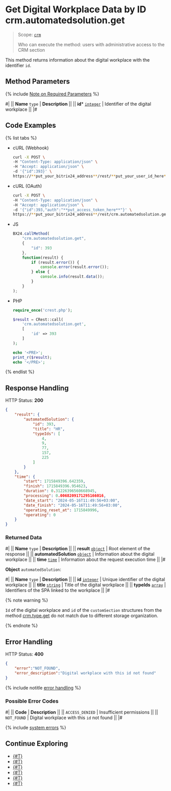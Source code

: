 # Get Digital Workplace Data by ID crm.automatedsolution.get

> Scope: [`crm`](../../scopes/permissions.md)
>
> Who can execute the method: users with administrative access to the CRM section

This method returns information about the digital workplace with the identifier `id`.

## Method Parameters

{% include [Note on Required Parameters](../../../_includes/required.md) %}

#|
|| **Name**
`type` | **Description** ||
|| **id***
[`integer`](../../data-types.md) | Identifier of the digital workplace ||
|#

## Code Examples

{% list tabs %}

- cURL (Webhook)

    ```bash
    curl -X POST \
    -H "Content-Type: application/json" \
    -H "Accept: application/json" \
    -d '{"id":393}' \
    https://**put_your_bitrix24_address**/rest/**put_your_user_id_here**/**put_your_webhook_here**/crm.automatedsolution.get
    ```

- cURL (OAuth)

    ```bash
    curl -X POST \
    -H "Content-Type: application/json" \
    -H "Accept: application/json" \
    -d '{"id":393,"auth":"**put_access_token_here**"}' \
    https://**put_your_bitrix24_address**/rest/crm.automatedsolution.get
    ```

- JS

    ```js
    BX24.callMethod(
        "crm.automatedsolution.get",
        {
            "id": 393
        },
        function(result) {
            if (result.error()) {
                console.error(result.error());
            } else {
                console.info(result.data());
            }
        }
    );
    ```

- PHP

    ```php
    require_once('crest.php');

    $result = CRest::call(
        'crm.automatedsolution.get',
        [
            'id' => 393
        ]
    );

    echo '<PRE>';
    print_r($result);
    echo '</PRE>';
    ```

{% endlist %}

## Response Handling

HTTP Status: **200**

```json
{
	"result": {
		"automatedSolution": {
			"id": 393,
			"title": "HR",
			"typeIds": [
				4,
				9,
				77,
				157,
				225
			]
		}
	},
	"time": {
		"start": 1715849396.642359,
		"finish": 1715849396.954623,
		"duration": 0.31226396560668945,
		"processing": 0.0068209171295166016,
		"date_start": "2024-05-16T11:49:56+03:00",
		"date_finish": "2024-05-16T11:49:56+03:00",
		"operating_reset_at": 1715849996,
		"operating": 0
	}
}
```

### Returned Data

#|
|| **Name**
`type` | **Description** ||
|| **result**
[`object`](../../data-types.md) | Root element of the response ||
|| **automatedSolution**
[`object`](../../data-types.md) | Information about the digital workplace ||
|| **time**
[`time`](../../data-types.md) | Information about the request execution time ||
|#

**Object** `automatedSolution`:

#|
|| **Name**
`type` | **Description** ||
|| **id**
[`integer`](../../data-types.md) | Unique identifier of the digital workplace ||
|| **title**
[`string`](../../data-types.md) | Title of the digital workplace ||
|| **typeIds**
[`array`](../../data-types.md) | Identifiers of the SPA linked to the workplace ||
|#

{% note warning %}

`Id` of the digital workplace and `id` of the `customSection` structures from the method [crm.type.get](../universal/user-defined-object-types/crm-type-get.md) do not match due to different storage organization.

{% endnote %}

## Error Handling

HTTP Status: **400**

```json
{
    "error":"NOT_FOUND",
    "error_description":"Digital workplace with this id not found"
}
```

{% include notitle [error handling](../../../_includes/error-info.md) %}

### Possible Error Codes

#|
|| **Code** | **Description** ||
|| `ACCESS_DENIED` | Insufficient permissions ||
|| `NOT_FOUND` | Digital workplace with this `id` not found ||
|#

{% include [system errors](../../../_includes/system-errors.md) %}

## Continue Exploring 

- [{#T}](./index.md)
- [{#T}](./crm-automated-solution-add.md)
- [{#T}](./crm-automated-solution-update.md)
- [{#T}](./crm-automated-solution-list.md)
- [{#T}](./crm-automated-solution-delete.md)
- [{#T}](./crm-automated-solution-fields.md)